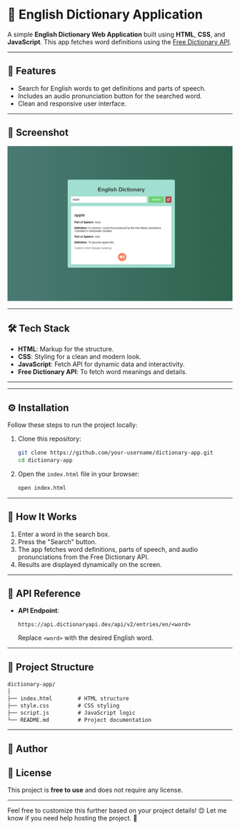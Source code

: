 # 📝 English Dictionary Application  

A simple **English Dictionary Web Application** built using **HTML**, **CSS**, and **JavaScript**. This app fetches word definitions using the [Free Dictionary API](https://api.dictionaryapi.dev/api/v2/entries/en/).

---

## 🚀 Features  

- Search for English words to get definitions and parts of speech.  
- Includes an audio pronunciation button for the searched word.  
- Clean and responsive user interface.  

---

## 📸 Screenshot  

![Dictionary App Screenshot](./Screenshot_15-12-2024_234912_.jpeg)

---

## 🛠️ Tech Stack  

- **HTML**: Markup for the structure.  
- **CSS**: Styling for a clean and modern look.  
- **JavaScript**: Fetch API for dynamic data and interactivity.  
- **Free Dictionary API**: To fetch word meanings and details.  

---

>  

---

## ⚙️ Installation  

Follow these steps to run the project locally:  

1. Clone this repository:  
   ```bash
   git clone https://github.com/your-username/dictionary-app.git
   cd dictionary-app
   ```

2. Open the `index.html` file in your browser:  
   ```bash
   open index.html
   ```  

---

## 🔌 How It Works  

1. Enter a word in the search box.  
2. Press the "Search" button.  
3. The app fetches word definitions, parts of speech, and audio pronunciations from the Free Dictionary API.  
4. Results are displayed dynamically on the screen.  

---

## 📡 API Reference  

- **API Endpoint**:  
   ```
   https://api.dictionaryapi.dev/api/v2/entries/en/<word>
   ```  
   Replace `<word>` with the desired English word.  

---

## 🧩 Project Structure  

```plaintext
dictionary-app/
│
├── index.html        # HTML structure  
├── style.css         # CSS styling  
├── script.js         # JavaScript logic  
└── README.md         # Project documentation  
```

---

## 👤 Author  



## 📝 License  

This project is **free to use** and does not require any license.  

---

Feel free to customize this further based on your project details! 😊 Let me know if you need help hosting the project. 🚀